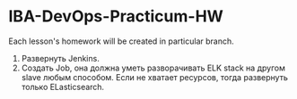# IBA-DevOps-Practicum-HW
Each lesson's homework will be created in particular branch.

1. Развернуть Jenkins.
2. Создать Job, она должна уметь разворачивать ELK stack на другом slave любым способом. Если не хватает ресурсов, тогда развернуть только ELasticsearch.

